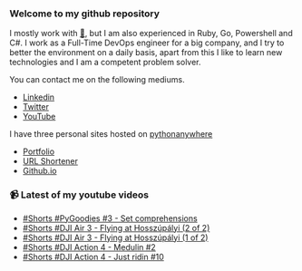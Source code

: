 ### Welcome to my github repository

I mostly work with [:snake:](https://www.python.org/), but I am also experienced in Ruby, Go, Powershell and C#. I work as a Full-Time DevOps engineer for a big company, and I try to better the environment on a daily basis, apart from this I like to learn new technologies and I am a competent problem solver.

You can contact me on the following mediums.
- [Linkedin](https://www.linkedin.com/in/r3ap3rpy)
- [Twitter](https://twitter.com/r3ap3rpy)
- [YouTube](https://www.youtube.com/channel/UC1qkMXH8d2I9DDAtBSeEHqg)

I have three personal sites hosted on [pythonanywhere](https://www.pythonanywhere.com/)
- [Portfolio](http://r3ap3rpy.pythonanywhere.com/)
- [URL Shortener](http://shortenpy.pythonanywhere.com/)
- [Github.io](https://r3ap3rpy.github.io/)

### :video_camera: Latest of my youtube videos
<!-- YOUTUBE:START -->
- [#Shorts #PyGoodies #3 - Set comprehensions](https://www.youtube.com/watch?v=jSNKV2eiQdA)
- [#Shorts #DJI Air 3 - Flying at Hosszúpályi &lpar;2 of 2&rpar;](https://www.youtube.com/watch?v=w16iD4huaOE)
- [#Shorts #DJI Air 3 - Flying at Hosszúpályi &lpar;1 of 2&rpar;](https://www.youtube.com/watch?v=JINd4N9g26g)
- [#Shorts #DJI Action 4 - Medulin #2](https://www.youtube.com/watch?v=PjB6cNCy9FU)
- [#Shorts #DJI Action 4 - Just ridin #10](https://www.youtube.com/watch?v=pBFpZDGjnOw)
<!-- YOUTUBE:END -->

